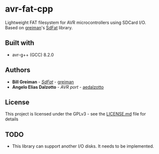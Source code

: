 # avr-fat-cpp

Lightweight FAT filesystem for AVR microcontrollers using SDCard I/O.
Based on [greiman](https://github.com/greiman)'s [SdFat](https://github.com/greiman/SdFat) library.

## Built with

* avr-g++ (GCC) 8.2.0

## Authors

* **Bill Greiman** - *[SdFat](https://github.com/greiman/SdFat)* - [greiman](https://github.com/greiman)
* **Angelo Elias Dalzotto** - *AVR port* - [aedalzotto](https://github.com/aedalzotto)

## License

This project is licensed under the GPLv3 - see the [LICENSE.md](LICENSE.md) file for details

## TODO

* This library can support another I/O disks. It needs to be implemented.
